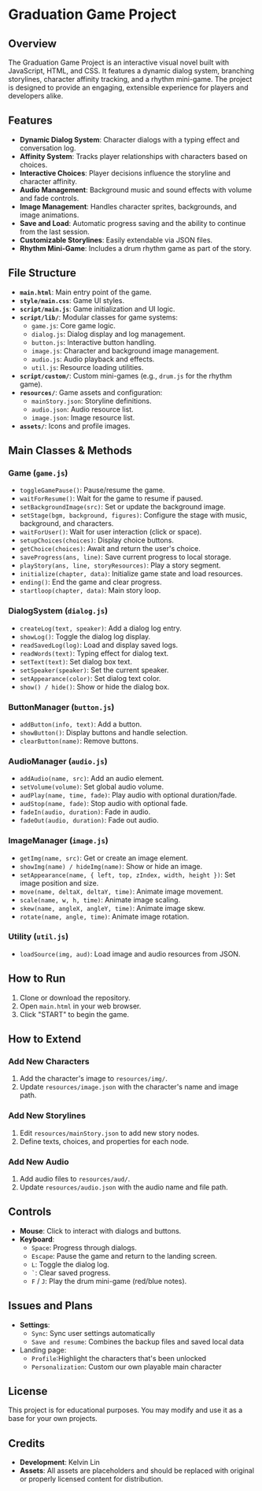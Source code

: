 # Graduation Game Project

## Overview
The Graduation Game Project is an interactive visual novel built with JavaScript, HTML, and CSS. It features a dynamic dialog system, branching storylines, character affinity tracking, and a rhythm mini-game. The project is designed to provide an engaging, extensible experience for players and developers alike.

## Features
- **Dynamic Dialog System**: Character dialogs with a typing effect and conversation log.
- **Affinity System**: Tracks player relationships with characters based on choices.
- **Interactive Choices**: Player decisions influence the storyline and character affinity.
- **Audio Management**: Background music and sound effects with volume and fade controls.
- **Image Management**: Handles character sprites, backgrounds, and image animations.
- **Save and Load**: Automatic progress saving and the ability to continue from the last session.
- **Customizable Storylines**: Easily extendable via JSON files.
- **Rhythm Mini-Game**: Includes a drum rhythm game as part of the story.

## File Structure
- **`main.html`**: Main entry point of the game.
- **`style/main.css`**: Game UI styles.
- **`script/main.js`**: Game initialization and UI logic.
- **`script/lib/`**: Modular classes for game systems:
  - `game.js`: Core game logic.
  - `dialog.js`: Dialog display and log management.
  - `button.js`: Interactive button handling.
  - `image.js`: Character and background image management.
  - `audio.js`: Audio playback and effects.
  - `util.js`: Resource loading utilities.
- **`script/custom/`**: Custom mini-games (e.g., `drum.js` for the rhythm game).
- **`resources/`**: Game assets and configuration:
  - `mainStory.json`: Storyline definitions.
  - `audio.json`: Audio resource list.
  - `image.json`: Image resource list.
- **`assets/`**: Icons and profile images.

## Main Classes & Methods

### Game (`game.js`)
- `toggleGamePause()`: Pause/resume the game.
- `waitForResume()`: Wait for the game to resume if paused.
- `setBackgroundImage(src)`: Set or update the background image.
- `setStage(bgm, background, figures)`: Configure the stage with music, background, and characters.
- `waitForUser()`: Wait for user interaction (click or space).
- `setupChoices(choices)`: Display choice buttons.
- `getChoice(choices)`: Await and return the user's choice.
- `saveProgress(ans, line)`: Save current progress to local storage.
- `playStory(ans, line, storyResources)`: Play a story segment.
- `initialize(chapter, data)`: Initialize game state and load resources.
- `ending()`: End the game and clear progress.
- `startloop(chapter, data)`: Main story loop.

### DialogSystem (`dialog.js`)
- `createLog(text, speaker)`: Add a dialog log entry.
- `showLog()`: Toggle the dialog log display.
- `readSavedLog(log)`: Load and display saved logs.
- `readWords(text)`: Typing effect for dialog text.
- `setText(text)`: Set dialog box text.
- `setSpeaker(speaker)`: Set the current speaker.
- `setAppearance(color)`: Set dialog text color.
- `show() / hide()`: Show or hide the dialog box.

### ButtonManager (`button.js`)
- `addButton(info, text)`: Add a button.
- `showButton()`: Display buttons and handle selection.
- `clearButton(name)`: Remove buttons.

### AudioManager (`audio.js`)
- `addAudio(name, src)`: Add an audio element.
- `setVolume(volume)`: Set global audio volume.
- `audPlay(name, time, fade)`: Play audio with optional duration/fade.
- `audStop(name, fade)`: Stop audio with optional fade.
- `fadeIn(audio, duration)`: Fade in audio.
- `fadeOut(audio, duration)`: Fade out audio.

### ImageManager (`image.js`)
- `getImg(name, src)`: Get or create an image element.
- `showImg(name) / hideImg(name)`: Show or hide an image.
- `setAppearance(name, { left, top, zIndex, width, height })`: Set image position and size.
- `move(name, deltaX, deltaY, time)`: Animate image movement.
- `scale(name, w, h, time)`: Animate image scaling.
- `skew(name, angleX, angleY, time)`: Animate image skew.
- `rotate(name, angle, time)`: Animate image rotation.

### Utility (`util.js`)
- `loadSource(img, aud)`: Load image and audio resources from JSON.

## How to Run
1. Clone or download the repository.
2. Open `main.html` in your web browser.
3. Click "START" to begin the game.

## How to Extend

### Add New Characters
1. Add the character's image to `resources/img/`.
2. Update `resources/image.json` with the character's name and image path.

### Add New Storylines
1. Edit `resources/mainStory.json` to add new story nodes.
2. Define texts, choices, and properties for each node.

### Add New Audio
1. Add audio files to `resources/aud/`.
2. Update `resources/audio.json` with the audio name and file path.

## Controls

- **Mouse**: Click to interact with dialogs and buttons.
- **Keyboard**:
  - `Space`: Progress through dialogs.
  - `Escape`: Pause the game and return to the landing screen.
  - `L`: Toggle the dialog log.
  - `` ` ``: Clear saved progress.
  - `F` / `J`: Play the drum mini-game (red/blue notes).


## Issues and Plans
- **Settings**:
  - `Sync`: Sync user settings automatically
  - `Save and resume`: Combines the backup files and saved local data
- Landing page:
  - `Profile`:Highlight the characters that's been unlocked
  - `Personalization`: Custom our own playable main character 

## License
This project is for educational purposes. You may modify and use it as a base for your own projects.

## Credits
- **Development**: Kelvin Lin
- **Assets**: All assets are placeholders and should be replaced with original or properly licensed content for distribution.
